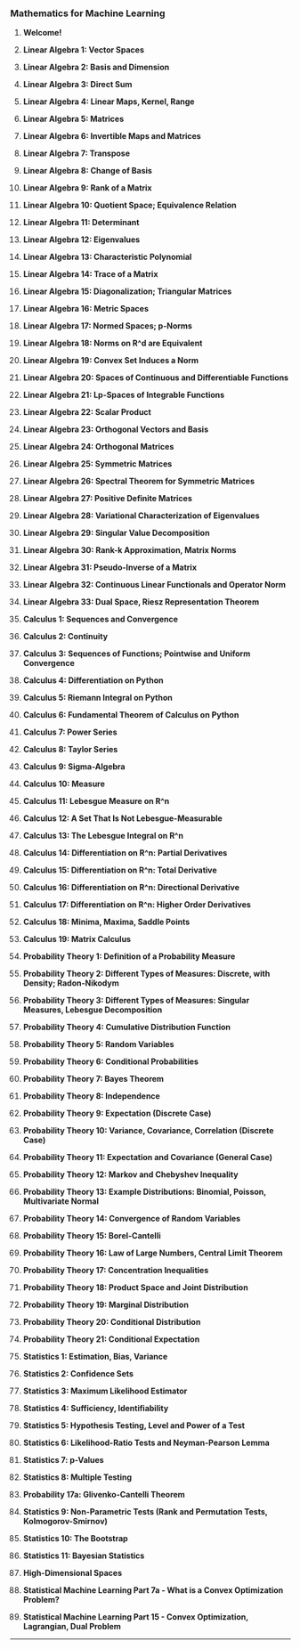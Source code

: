 
### Mathematics for Machine Learning


1. **Welcome!**

2. **Linear Algebra 1: Vector Spaces**

3. **Linear Algebra 2: Basis and Dimension**

4. **Linear Algebra 3: Direct Sum**

5. **Linear Algebra 4: Linear Maps, Kernel, Range**

6. **Linear Algebra 5: Matrices**

7. **Linear Algebra 6: Invertible Maps and Matrices**

8. **Linear Algebra 7: Transpose**

9. **Linear Algebra 8: Change of Basis**

10. **Linear Algebra 9: Rank of a Matrix**

11. **Linear Algebra 10: Quotient Space; Equivalence Relation**

12. **Linear Algebra 11: Determinant**

13. **Linear Algebra 12: Eigenvalues**

14. **Linear Algebra 13: Characteristic Polynomial**

15. **Linear Algebra 14: Trace of a Matrix**

16. **Linear Algebra 15: Diagonalization; Triangular Matrices**

17. **Linear Algebra 16: Metric Spaces**

18. **Linear Algebra 17: Normed Spaces; p-Norms**

19. **Linear Algebra 18: Norms on R^d are Equivalent**

20. **Linear Algebra 19: Convex Set Induces a Norm**

21. **Linear Algebra 20: Spaces of Continuous and Differentiable Functions**

22. **Linear Algebra 21: Lp-Spaces of Integrable Functions**

23. **Linear Algebra 22: Scalar Product**

24. **Linear Algebra 23: Orthogonal Vectors and Basis**

25. **Linear Algebra 24: Orthogonal Matrices**

26. **Linear Algebra 25: Symmetric Matrices**

27. **Linear Algebra 26: Spectral Theorem for Symmetric Matrices**

28. **Linear Algebra 27: Positive Definite Matrices**

29. **Linear Algebra 28: Variational Characterization of Eigenvalues**

30. **Linear Algebra 29: Singular Value Decomposition**

31. **Linear Algebra 30: Rank-k Approximation, Matrix Norms**

32. **Linear Algebra 31: Pseudo-Inverse of a Matrix**

33. **Linear Algebra 32: Continuous Linear Functionals and Operator Norm**

34. **Linear Algebra 33: Dual Space, Riesz Representation Theorem**

35. **Calculus 1: Sequences and Convergence**

36. **Calculus 2: Continuity**

37. **Calculus 3: Sequences of Functions; Pointwise and Uniform Convergence**

38. **Calculus 4: Differentiation on Python**

39. **Calculus 5: Riemann Integral on Python**

40. **Calculus 6: Fundamental Theorem of Calculus on Python**

41. **Calculus 7: Power Series**

42. **Calculus 8: Taylor Series**

43. **Calculus 9: Sigma-Algebra**

44. **Calculus 10: Measure**

45. **Calculus 11: Lebesgue Measure on R^n**

46. **Calculus 12: A Set That Is Not Lebesgue-Measurable**

47. **Calculus 13: The Lebesgue Integral on R^n**

48. **Calculus 14: Differentiation on R^n: Partial Derivatives**

49. **Calculus 15: Differentiation on R^n: Total Derivative**

50. **Calculus 16: Differentiation on R^n: Directional Derivative**

51. **Calculus 17: Differentiation on R^n: Higher Order Derivatives**

52. **Calculus 18: Minima, Maxima, Saddle Points**

53. **Calculus 19: Matrix Calculus**

54. **Probability Theory 1: Definition of a Probability Measure**

55. **Probability Theory 2: Different Types of Measures: Discrete, with Density; Radon-Nikodym**

56. **Probability Theory 3: Different Types of Measures: Singular Measures, Lebesgue Decomposition**

57. **Probability Theory 4: Cumulative Distribution Function**

58. **Probability Theory 5: Random Variables**

59. **Probability Theory 6: Conditional Probabilities**

60. **Probability Theory 7: Bayes Theorem**

61. **Probability Theory 8: Independence**

62. **Probability Theory 9: Expectation (Discrete Case)**

63. **Probability Theory 10: Variance, Covariance, Correlation (Discrete Case)**

64. **Probability Theory 11: Expectation and Covariance (General Case)**

65. **Probability Theory 12: Markov and Chebyshev Inequality**

66. **Probability Theory 13: Example Distributions: Binomial, Poisson, Multivariate Normal**

67. **Probability Theory 14: Convergence of Random Variables**

68. **Probability Theory 15: Borel-Cantelli**

69. **Probability Theory 16: Law of Large Numbers, Central Limit Theorem**

70. **Probability Theory 17: Concentration Inequalities**

71. **Probability Theory 18: Product Space and Joint Distribution**

72. **Probability Theory 19: Marginal Distribution**

73. **Probability Theory 20: Conditional Distribution**

74. **Probability Theory 21: Conditional Expectation**

75. **Statistics 1: Estimation, Bias, Variance**

76. **Statistics 2: Confidence Sets**

77. **Statistics 3: Maximum Likelihood Estimator**

78. **Statistics 4: Sufficiency, Identifiability**

79. **Statistics 5: Hypothesis Testing, Level and Power of a Test**

80. **Statistics 6: Likelihood-Ratio Tests and Neyman-Pearson Lemma**

81. **Statistics 7: p-Values**

82. **Statistics 8: Multiple Testing**

83. **Probability 17a: Glivenko-Cantelli Theorem**

84. **Statistics 9: Non-Parametric Tests (Rank and Permutation Tests, Kolmogorov-Smirnov)**

85. **Statistics 10: The Bootstrap**

86. **Statistics 11: Bayesian Statistics**

87. **High-Dimensional Spaces**

88. **Statistical Machine Learning Part 7a - What is a Convex Optimization Problem?**

89. **Statistical Machine Learning Part 15 - Convex Optimization, Lagrangian, Dual Problem**

---


